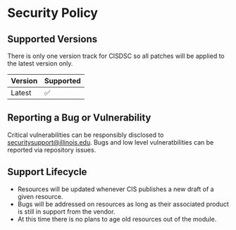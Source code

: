 # Security Policy

## Supported Versions

There is only one version track for CISDSC so all patches will be applied to the latest version only.

| Version | Supported          |
| ------- | ------------------ |
| Latest  | :white_check_mark: |

## Reporting a Bug or Vulnerability

Critical vulnerabilities can be responsibly disclosed to [securitysupport@illinois.edu](mailto:securitysupport@illinois.edu). Bugs and low level vulneratbilities can be reported via repository issues.

## Support Lifecycle
- Resources will be updated whenever CIS publishes a new draft of a given resource.
- Bugs will be addressed on resources as long as their associated product is still in support from the vendor.
- At this time there is no plans to age old resources out of the module.

